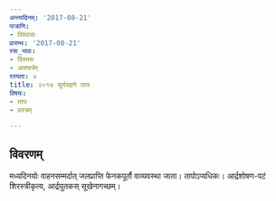 ```yaml
---
अन्त्यदिनम्: '2017-08-21'
पात्राणि:
- विश्वासः
प्रारम्भः: '2017-08-21'
रसः_भावः:
- विस्मयः
- आश्चर्यम्
रस्यता: ४
title: २०१७ सूर्यग्रहणे तापः
विषयः:
- तापः
- वस्त्रम्

---
```


## विवरणम्
मध्यदिनयोः वाहनसम्मर्दात् जलप्राप्ति फेनकपूर्तौ वाव्यवस्था जाता। तापोऽप्यधिकः। आर्द्रशोषण-पटं शिरस्त्रीकृत्य, आर्द्रयुतकस् सूखेनागच्छम्।

